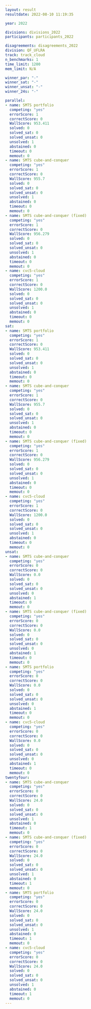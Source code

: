 ```yaml
---
layout: result
resultdate: 2022-08-10 11:19:35

year: 2022

divisions: divisions_2022
participants: participants_2022

disagreements: disagreements_2022
division: QF_UFLRA
track: track_cloud
n_benchmarks: 1
time_limit: 1200
mem_limit: N/A

winner_par: "-"
winner_sat: "-"
winner_unsat: "-"
winner_24s: "-"

parallel:
- name: SMTS portfolio
  competing: "yes"
  errorScore: 1
  correctScore: 0
  WallScore: 953.411
  solved: 0
  solved_sat: 0
  solved_unsat: 0
  unsolved: 1
  abstained: 0
  timeout: 0
  memout: 0
- name: SMTS cube-and-conquer
  competing: "yes"
  errorScore: 1
  correctScore: 0
  WallScore: 955.7
  solved: 0
  solved_sat: 0
  solved_unsat: 0
  unsolved: 1
  abstained: 0
  timeout: 0
  memout: 0
- name: SMTS cube-and-conquer (fixed)
  competing: "yes"
  errorScore: 1
  correctScore: 0
  WallScore: 956.279
  solved: 0
  solved_sat: 0
  solved_unsat: 0
  unsolved: 1
  abstained: 0
  timeout: 0
  memout: 0
- name: cvc5-cloud
  competing: "yes"
  errorScore: 1
  correctScore: 0
  WallScore: 1200.0
  solved: 0
  solved_sat: 0
  solved_unsat: 0
  unsolved: 1
  abstained: 0
  timeout: 0
  memout: 0
sat:
- name: SMTS portfolio
  competing: "yes"
  errorScore: 1
  correctScore: 0
  WallScore: 953.411
  solved: 0
  solved_sat: 0
  solved_unsat: 0
  unsolved: 1
  abstained: 0
  timeout: 0
  memout: 0
- name: SMTS cube-and-conquer
  competing: "yes"
  errorScore: 1
  correctScore: 0
  WallScore: 955.7
  solved: 0
  solved_sat: 0
  solved_unsat: 0
  unsolved: 1
  abstained: 0
  timeout: 0
  memout: 0
- name: SMTS cube-and-conquer (fixed)
  competing: "yes"
  errorScore: 1
  correctScore: 0
  WallScore: 956.279
  solved: 0
  solved_sat: 0
  solved_unsat: 0
  unsolved: 1
  abstained: 0
  timeout: 0
  memout: 0
- name: cvc5-cloud
  competing: "yes"
  errorScore: 1
  correctScore: 0
  WallScore: 1200.0
  solved: 0
  solved_sat: 0
  solved_unsat: 0
  unsolved: 1
  abstained: 0
  timeout: 0
  memout: 0
unsat:
- name: SMTS cube-and-conquer
  competing: "yes"
  errorScore: 0
  correctScore: 0
  WallScore: 0.0
  solved: 0
  solved_sat: 0
  solved_unsat: 0
  unsolved: 0
  abstained: 1
  timeout: 0
  memout: 0
- name: SMTS cube-and-conquer (fixed)
  competing: "yes"
  errorScore: 0
  correctScore: 0
  WallScore: 0.0
  solved: 0
  solved_sat: 0
  solved_unsat: 0
  unsolved: 0
  abstained: 1
  timeout: 0
  memout: 0
- name: SMTS portfolio
  competing: "yes"
  errorScore: 0
  correctScore: 0
  WallScore: 0.0
  solved: 0
  solved_sat: 0
  solved_unsat: 0
  unsolved: 0
  abstained: 1
  timeout: 0
  memout: 0
- name: cvc5-cloud
  competing: "yes"
  errorScore: 0
  correctScore: 0
  WallScore: 0.0
  solved: 0
  solved_sat: 0
  solved_unsat: 0
  unsolved: 0
  abstained: 1
  timeout: 0
  memout: 0
twentyfour:
- name: SMTS cube-and-conquer
  competing: "yes"
  errorScore: 0
  correctScore: 0
  WallScore: 24.0
  solved: 0
  solved_sat: 0
  solved_unsat: 0
  unsolved: 1
  abstained: 0
  timeout: 1
  memout: 0
- name: SMTS cube-and-conquer (fixed)
  competing: "yes"
  errorScore: 0
  correctScore: 0
  WallScore: 24.0
  solved: 0
  solved_sat: 0
  solved_unsat: 0
  unsolved: 1
  abstained: 0
  timeout: 1
  memout: 0
- name: SMTS portfolio
  competing: "yes"
  errorScore: 0
  correctScore: 0
  WallScore: 24.0
  solved: 0
  solved_sat: 0
  solved_unsat: 0
  unsolved: 1
  abstained: 0
  timeout: 1
  memout: 0
- name: cvc5-cloud
  competing: "yes"
  errorScore: 0
  correctScore: 0
  WallScore: 24.0
  solved: 0
  solved_sat: 0
  solved_unsat: 0
  unsolved: 1
  abstained: 0
  timeout: 1
  memout: 0
---
```


